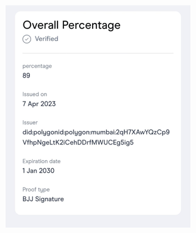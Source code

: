 ![Claim Snapshot](https://github.com/0xManishi/BUIDL_IRL_PolygonID/blob/main/snapshot.jpeg?raw=true)
